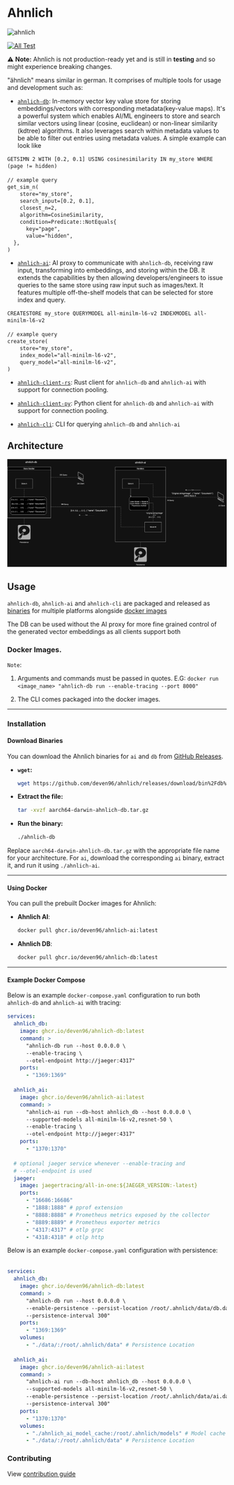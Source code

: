 # Ahnlich
<p align="left"><img src="assets/logo.jpg" alt="ahnlich" height="120px"></p>

[![All Test](https://github.com/deven96/ahnlich/actions/workflows/test.yml/badge.svg)](https://github.com/deven96/ahnlich/actions/workflows/test.yml)

⚠️ **Note:** Ahnlich is not production-ready yet and is still in **testing** and so might experience breaking changes.

 "ähnlich" means similar in german. It comprises of multiple tools for usage and development such as:

- [`ahnlich-db`](ahnlich/db): In-memory vector key value store for storing embeddings/vectors with corresponding metadata(key-value maps). It's a powerful system which enables AI/ML engineers to store and search similar vectors using linear (cosine, euclidean) or non-linear similarity (kdtree) algorithms. It also leverages search within metadata values to be able to filter out entries using metadata values. A simple example can look like
```
GETSIMN 2 WITH [0.2, 0.1] USING cosinesimilarity IN my_store WHERE (page != hidden)

// example query
get_sim_n(
    store="my_store",
    search_input=[0.2, 0.1],
    closest_n=2,
    algorithm=CosineSimilarity,
    condition=Predicate::NotEquals{
      key="page",
      value="hidden",
  },
)
```
- [`ahnlich-ai`](ahnlich/ai/): AI proxy to communicate with `ahnlich-db`, receiving raw input, transforming into embeddings, and storing within the DB. It extends the capabilities by then allowing developers/engineers to issue queries to the same store using raw input such as images/text. It features multiple off-the-shelf models that can be selected for store index and query.
```
CREATESTORE my_store QUERYMODEL all-minilm-l6-v2 INDEXMODEL all-minilm-l6-v2

// example query
create_store(
    store="my_store",
    index_model="all-minilm-l6-v2",
    query_model="all-minilm-l6-v2",
)
```
- [`ahnlich-client-rs`](ahnlich/client/): Rust client for `ahnlich-db` and `ahnlich-ai` with support for connection pooling.
- [`ahnlich-client-py`](sdk/ahnlich-client-py/): Python client for `ahnlich-db` and `ahnlich-ai` with support for connection pooling.

- [`ahnlich-cli`](ahnlich/cli/): CLI for querying `ahnlich-db` and `ahnlich-ai`


## Architecture

![Architecture Diagram](assets/ahnlich.jpg)


## Usage

`ahnlich-db`, `ahnlich-ai` and `ahnlich-cli` are packaged and released as [binaries](https://github.com/deven96/ahnlich/releases) for multiple platforms alongside [docker images](https://github.com/deven96?tab=packages&repo_name=ahnlich)

The DB can be used without the AI proxy for more fine grained control of the generated vector embeddings as all clients support both

### Docker Images.

`Note`: 
1. Arguments and commands must be passed in quotes. E.G: `docker run <image_name> "ahnlich-db run --enable-tracing --port 8000"`

2. The CLI comes packaged into the docker images.

---

### Installation  

#### Download Binaries  

You can download the Ahnlich binaries for `ai` and `db` from [GitHub Releases](https://github.com/deven96/ahnlich/releases).  

- **`wget`:**  
  ```bash  
  wget https://github.com/deven96/ahnlich/releases/download/bin%2Fdb%2F0.0.0/aarch64-darwin-ahnlich-db.tar.gz  
  ```  

- **Extract the file:**  
  ```bash  
  tar -xvzf aarch64-darwin-ahnlich-db.tar.gz  
  ```  

- **Run the binary:**  
  ```bash  
  ./ahnlich-db  
  ```  

Replace `aarch64-darwin-ahnlich-db.tar.gz` with the appropriate file name for your architecture. For `ai`, download the corresponding `ai` binary, extract it, and run it using `./ahnlich-ai`.  

---

#### Using Docker  

You can pull the prebuilt Docker images for Ahnlich:  

- **Ahnlich AI**:  
  ```bash  
  docker pull ghcr.io/deven96/ahnlich-ai:latest  
  ```  

- **Ahnlich DB**:  
  ```bash  
  docker pull ghcr.io/deven96/ahnlich-db:latest  
  ```  

---

#### Example Docker Compose  

Below is an example `docker-compose.yaml` configuration to run both `ahnlich-db` and `ahnlich-ai` with tracing:  

```yaml   
services:
  ahnlich_db:
    image: ghcr.io/deven96/ahnlich-db:latest
    command: >
      "ahnlich-db run --host 0.0.0.0 \
      --enable-tracing \
      --otel-endpoint http://jaeger:4317"
    ports:
      - "1369:1369"

  ahnlich_ai:
    image: ghcr.io/deven96/ahnlich-ai:latest
    command: >
      "ahnlich-ai run --db-host ahnlich_db --host 0.0.0.0 \
      --supported-models all-minilm-l6-v2,resnet-50 \
      --enable-tracing \
      --otel-endpoint http://jaeger:4317"
    ports:
      - "1370:1370"

  # optional jaeger service whenever --enable-tracing and
  # --otel-endpoint is used
  jaeger:
    image: jaegertracing/all-in-one:${JAEGER_VERSION:-latest}
    ports:
      - "16686:16686"
      - "1888:1888" # pprof extension
      - "8888:8888" # Prometheus metrics exposed by the collector
      - "8889:8889" # Prometheus exporter metrics
      - "4317:4317" # otlp grpc
      - "4318:4318" # otlp http
```

Below is an example `docker-compose.yaml` configuration with persistence:

```yaml

services:
  ahnlich_db:
    image: ghcr.io/deven96/ahnlich-db:latest
    command: >
      "ahnlich-db run --host 0.0.0.0 \
      --enable-persistence --persist-location /root/.ahnlich/data/db.dat \
      --persistence-interval 300"
    ports:
      - "1369:1369"
    volumes:
      - "./data/:/root/.ahnlich/data" # Persistence Location

  ahnlich_ai:
    image: ghcr.io/deven96/ahnlich-ai:latest
    command: >
      "ahnlich-ai run --db-host ahnlich_db --host 0.0.0.0 \
      --supported-models all-minilm-l6-v2,resnet-50 \
      --enable-persistence --persist-location /root/.ahnlich/data/ai.dat \
      --persistence-interval 300"
    ports:
      - "1370:1370"
    volumes:
      - "./ahnlich_ai_model_cache:/root/.ahnlich/models" # Model cache storage
      - "./data/:/root/.ahnlich/data" # Persistence Location

```

### Contributing

View [contribution guide](CONTRIBUTING.md)
